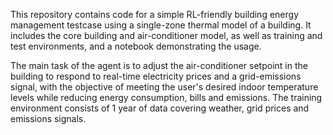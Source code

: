 This repository contains code for a simple RL-friendly building energy management testcase using a single-zone thermal model of a building. It includes the core building and air-conditioner model, as well as training and test environments, and a notebook demonstrating the usage.

The main task of the agent is to adjust the air-conditioner setpoint in the building to respond to real-time electricity prices and a grid-emissions signal, with the objective of meeting the user's desired indoor temperature levels while reducing energy consumption, bills and emissions. The training environment consists of 1 year of data covering weather, grid prices and emissions signals.